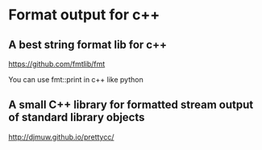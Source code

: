 # Format output for c++

## A best string format lib for c++

https://github.com/fmtlib/fmt

You can use fmt::print in c++ like python

## A small C++ library for formatted stream output of standard library objects

http://djmuw.github.io/prettycc/
